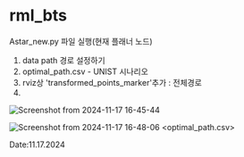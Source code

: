 # rml_bts
Astar_new.py 파일 실행(현재 플래너 노드)
1.  data path 경로 설정하기
2.  optimal_path.csv - UNIST 시나리오
3.  rviz상 'transformed_points_marker'추가 : 전체경로
4.  
![Screenshot from 2024-11-17 16-45-44](https://github.com/user-attachments/assets/895cb957-da6d-42a3-9f7e-baf9be633765)



![Screenshot from 2024-11-17 16-48-06](https://github.com/user-attachments/assets/f3be32da-5775-4b5c-936a-02569d0ae527)
<optimal_path.csv>

Date:11.17.2024 

